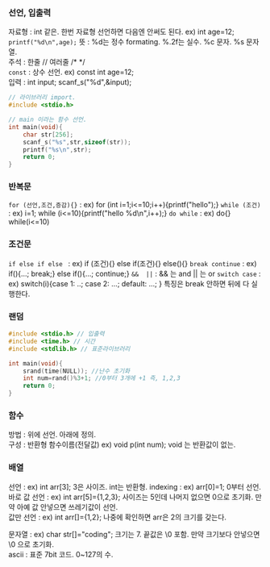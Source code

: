 ### 선언, 입출력

자료형 : int 같은. 한번 자료형 선언하면 다음엔 안써도 된다. ex) int age=12;   
`printf("%d\n",age);` 뜻 : %d는 정수 formating. %.2f는 실수. %c 문자. %s 문자열.  
주석 : 한줄 // 여러줄 /* */  
`const` : 상수 선언. ex) const int age=12;  
입력 : int input; scanf_s("%d",&input); 

```c
// 라이브러리 import.
#include <stdio.h>

// main 이라는 함수 선언. 
int main(void){
    char str[256];
    scanf_s("%s",str,sizeof(str));
    printf("%s\n",str);
    return 0;
}
```

### 반복문

`for (선언,조건,증감){}` : ex) for (int i=1;i<=10;i++){printf("hello");}
`while (조건) ` : ex) i=1; while (i<=10){printf("hello %d\n",i++);}
`do while` : ex) do{} while(i<=10)

### 조건문

`if else if else ` : ex) if (조건){} else if(조건){} else(){}
`break continue` : ex) if(){...; break;} else if(){...; continue;}
` &&  || ` : && 는 and || 는 or 
`switch case` : ex) switch(i){case 1: ..; case 2: ...; default: ...;  } 특징은 break 안하면 뒤에 다 실행한다.  

### 랜덤

```c
#include <stdio.h> // 입출력
#include <time.h> // 시간
#include <stdlib.h> // 표준라이브러리

int main(void){
    srand(time(NULL)); //난수 초기화
    int num=rand()%3+1; //0부터 3개에 +1 즉, 1,2,3
    return 0; 
}
```

### 함수 

방법 : 위에 선언. 아래에 정의.  
구성 : 반환형 함수이름(전달값) ex) void p(int num); void 는 반환값이 없는.  

### 배열 

선언 : ex) int arr[3]; 3은 사이즈. int는 반환형. 
indexing : ex) arr[0]=1; 0부터 선언.  
바로 값 선언 : ex) int arr[5]={1,2,3}; 사이즈는 5인데 나머지 없으면 0으로 초기화. 만약 아예 값 안넣으면 쓰레기값이 선언.  
값만 선언 : ex) int arr[]={1,2}; 나중에 확인하면 arr은 2의 크기를 갖는다.  

문자열 : ex) char str[]="coding"; 크기는 7. 끝값은 \0 포함. 만약 크기보다 안넣으면 \0 으로 초기화.  
ascii : 표준 7bit 코드. 0~127의 수.  
